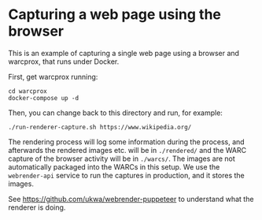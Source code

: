 Capturing a web page using the browser
======================================

This is an example of capturing a single web page using a browser and warcprox, that runs under Docker.

First, get warcprox running:

    cd warcprox
    docker-compose up -d

Then, you can change back to this directory and run, for example:

    ./run-renderer-capture.sh https://www.wikipedia.org/

The rendering process will log some information during the process, and afterwards the rendered images etc. will be in `./rendered/` and the WARC capture of the browser activity will be in `./warcs/`. The images are not automatically packaged into the WARCs in this setup. We use the `webrender-api` service to run the captures in production, and it stores the images.

See https://github.com/ukwa/webrender-puppeteer to understand what the renderer is doing.
